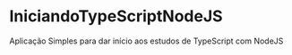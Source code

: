 # IniciandoTypeScriptNodeJS

Aplicação Simples para dar início aos estudos de TypeScript com NodeJS
